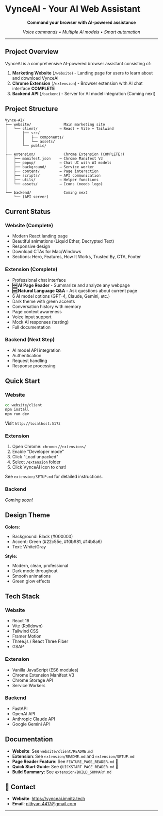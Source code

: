 # VynceAI - Your AI Web Assistant

<div align="center">
  
  **Command your browser with AI-powered assistance**
  
  *Voice commands • Multiple AI models • Smart automation*
  
</div>

---

##  Project Overview

VynceAI is a comprehensive AI-powered browser assistant consisting of:

1. **Marketing Website** (`/website`) - Landing page for users to learn about and download VynceAI
2. **Chrome Extension** (`/extension`) - Browser extension with AI chat interface  **COMPLETE**
3. **Backend API** (`/backend`) - Server for AI model integration (Coming next)

##  Project Structure

```
Vynce-AI/
├── website/               Main marketing site
│   └── client/          → React + Vite + Tailwind
│       ├── src/
│       │   ├── components/
│       │   └── assets/
│       └── public/
│
├── extension/             Chrome Extension (COMPLETE!)
│   ├── manifest.json    → Chrome Manifest V3
│   ├── popup/           → Chat UI with AI models
│   ├── background/      → Service worker
│   ├── content/         → Page interaction
│   ├── scripts/         → API communication
│   ├── utils/           → Helper functions
│   └── assets/          → Icons (needs logo)
│
└── backend/               Coming next
    └── (API server)
```

## Current Status

### Website (Complete)
- Modern React landing page
- Beautiful animations (Liquid Ether, Decrypted Text)
- Responsive design
- Download CTAs for Mac/Windows
- Sections: Hero, Features, How It Works, Trusted By, CTA, Footer

### Extension (Complete)
- Professional chat interface
- **🆕 AI Page Reader** - Summarize and analyze any webpage
- **🆕 Natural Language Q&A** - Ask questions about current page
- 6 AI model options (GPT-4, Claude, Gemini, etc.)
- Dark theme with green accents
- Conversation history with memory
- Page context awareness
- Voice input support
- Mock AI responses (testing)
- Full documentation

### Backend (Next Step)
- AI model API integration
- Authentication
- Request handling
- Response processing

## Quick Start

### Website
```bash
cd website/client
npm install
npm run dev
```
Visit `http://localhost:5173`

### Extension

1. Open Chrome: `chrome://extensions/`
2. Enable "Developer mode"
3. Click "Load unpacked"
4. Select `/extension` folder
5. Click VynceAI icon to chat!

See `extension/SETUP.md` for detailed instructions.

### Backend
*Coming soon!*

## Design Theme

**Colors:**
- Background: Black (#000000)
- Accent: Green (#22c55e, #10b981, #14b8a6)
- Text: White/Gray

**Style:**
- Modern, clean, professional
- Dark mode throughout
- Smooth animations
- Green glow effects

## Tech Stack

### Website
- React 19
- Vite (Rolldown)
- Tailwind CSS
- Framer Motion
- Three.js / React Three Fiber
- GSAP

### Extension
- Vanilla JavaScript (ES6 modules)
- Chrome Extension Manifest V3
- Chrome Storage API
- Service Workers

### Backend
- FastAPI
- OpenAI API
- Anthropic Claude API
- Google Gemini API

## Documentation

- **Website**: See `website/client/README.md`
- **Extension**: See `extension/README.md` and `extension/SETUP.md`
- **Page Reader Feature**: See `FEATURE_PAGE_READER.md` 📄
- **Quick Start Guide**: See `QUICKSTART_PAGE_READER.md` 🚀
- **Build Summary**: See `extension/BUILD_SUMMARY.md`

## 📧 Contact

- **Website**: https://vynceai.imnitz.tech
- **Email**: nithyan.4417@gmail.com

---
